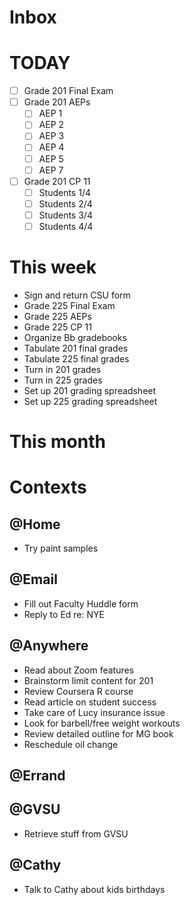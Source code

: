 
# Inbox



# TODAY 

- [ ] Grade 201 Final Exam 
- [ ] Grade 201 AEPs
    - [ ] AEP 1 
    - [ ] AEP 2
    - [ ] AEP 3
    - [ ] AEP 4 
    - [ ] AEP 5 
    - [ ] AEP 7
- [ ] Grade 201 CP 11 
    - [ ] Students 1/4
    - [ ] Students 2/4
    - [ ] Students 3/4
    - [ ] Students 4/4

# This week 

- Sign and return CSU form 
- Grade 225 Final Exam
- Grade 225 AEPs
- Grade 225 CP 11 
- Organize Bb gradebooks
- Tabulate 201 final grades
- Tabulate 225 final grades
- Turn in 201 grades
- Turn in 225 grades
- Set up 201 grading spreadsheet
- Set up 225 grading spreadsheet

# This month 
# Contexts 

## @Home 

- Try paint samples

## @Email

- Fill out Faculty Huddle form
- Reply to Ed re: NYE 


## @Anywhere 

- Read about Zoom features
- Brainstorm limit content for 201
- Review Coursera R course 
- Read article on student success
- Take care of Lucy insurance issue
- Look for barbell/free weight workouts
- Review detailed outline for MG book 
- Reschedule oil change

## @Errand

## @GVSU

- Retrieve stuff from GVSU


## @Cathy

- Talk to Cathy about kids birthdays

<!--stackedit_data:
eyJoaXN0b3J5IjpbMTUyMTc1NTE5XX0=
-->